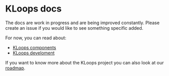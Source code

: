 # KLoops docs

The docs are work in progress and are being improved constantly. Please create an issue if you would like to see something specific added.

For now, you can read about:

- [KLoops components](./components/README.md)
- [KLoops develoment](./dev/README.md)

If you want to know more about the KLoops project you can also look at our [roadmap](../ROADMAP.md).
